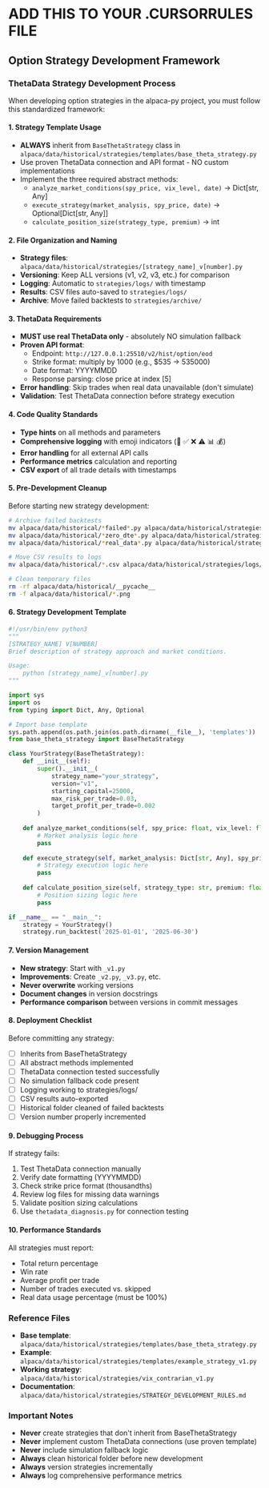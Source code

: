 # ADD THIS TO YOUR .CURSORRULES FILE

## Option Strategy Development Framework

### ThetaData Strategy Development Process

When developing option strategies in the alpaca-py project, you must follow this standardized framework:

#### 1. Strategy Template Usage
- **ALWAYS** inherit from `BaseThetaStrategy` class in `alpaca/data/historical/strategies/templates/base_theta_strategy.py`
- Use proven ThetaData connection and API format - NO custom implementations
- Implement the three required abstract methods:
  - `analyze_market_conditions(spy_price, vix_level, date)` → Dict[str, Any]
  - `execute_strategy(market_analysis, spy_price, date)` → Optional[Dict[str, Any]]
  - `calculate_position_size(strategy_type, premium)` → int

#### 2. File Organization and Naming
- **Strategy files**: `alpaca/data/historical/strategies/[strategy_name]_v[number].py`
- **Versioning**: Keep ALL versions (v1, v2, v3, etc.) for comparison
- **Logging**: Automatic to `strategies/logs/` with timestamp
- **Results**: CSV files auto-saved to `strategies/logs/`
- **Archive**: Move failed backtests to `strategies/archive/`

#### 3. ThetaData Requirements
- **MUST use real ThetaData only** - absolutely NO simulation fallback
- **Proven API format**: 
  - Endpoint: `http://127.0.0.1:25510/v2/hist/option/eod`
  - Strike format: multiply by 1000 (e.g., $535 → 535000)
  - Date format: YYYYMMDD
  - Response parsing: close price at index [5]
- **Error handling**: Skip trades when real data unavailable (don't simulate)
- **Validation**: Test ThetaData connection before strategy execution

#### 4. Code Quality Standards
- **Type hints** on all methods and parameters
- **Comprehensive logging** with emoji indicators (🚀 ✅ ❌ ⚠️ 📊 💰)
- **Error handling** for all external API calls
- **Performance metrics** calculation and reporting
- **CSV export** of all trade details with timestamps

#### 5. Pre-Development Cleanup
Before starting new strategy development:
```bash
# Archive failed backtests
mv alpaca/data/historical/*failed*.py alpaca/data/historical/strategies/archive/
mv alpaca/data/historical/*zero_dte*.py alpaca/data/historical/strategies/archive/
mv alpaca/data/historical/*real_data*.py alpaca/data/historical/strategies/archive/

# Move CSV results to logs
mv alpaca/data/historical/*.csv alpaca/data/historical/strategies/logs/

# Clean temporary files
rm -rf alpaca/data/historical/__pycache__
rm -f alpaca/data/historical/*.png
```

#### 6. Strategy Development Template
```python
#!/usr/bin/env python3
"""
[STRATEGY_NAME] V[NUMBER]
Brief description of strategy approach and market conditions.

Usage:
    python [strategy_name]_v[number].py
"""

import sys
import os
from typing import Dict, Any, Optional

# Import base template
sys.path.append(os.path.join(os.path.dirname(__file__), 'templates'))
from base_theta_strategy import BaseThetaStrategy

class YourStrategy(BaseThetaStrategy):
    def __init__(self):
        super().__init__(
            strategy_name="your_strategy",
            version="v1",
            starting_capital=25000,
            max_risk_per_trade=0.03,
            target_profit_per_trade=0.002
        )
    
    def analyze_market_conditions(self, spy_price: float, vix_level: float, date: str) -> Dict[str, Any]:
        # Market analysis logic here
        pass
    
    def execute_strategy(self, market_analysis: Dict[str, Any], spy_price: float, date: str) -> Optional[Dict[str, Any]]:
        # Strategy execution logic here
        pass
    
    def calculate_position_size(self, strategy_type: str, premium: float) -> int:
        # Position sizing logic here
        pass

if __name__ == "__main__":
    strategy = YourStrategy()
    strategy.run_backtest('2025-01-01', '2025-06-30')
```

#### 7. Version Management
- **New strategy**: Start with `_v1.py`
- **Improvements**: Create `_v2.py`, `_v3.py`, etc.
- **Never overwrite** working versions
- **Document changes** in version docstrings
- **Performance comparison** between versions in commit messages

#### 8. Deployment Checklist
Before committing any strategy:
- [ ] Inherits from BaseThetaStrategy
- [ ] All abstract methods implemented
- [ ] ThetaData connection tested successfully
- [ ] No simulation fallback code present
- [ ] Logging working to strategies/logs/
- [ ] CSV results auto-exported
- [ ] Historical folder cleaned of failed backtests
- [ ] Version number properly incremented

#### 9. Debugging Process
If strategy fails:
1. Test ThetaData connection manually
2. Verify date formatting (YYYYMMDD)
3. Check strike price format (thousandths)
4. Review log files for missing data warnings
5. Validate position sizing calculations
6. Use `thetadata_diagnosis.py` for connection testing

#### 10. Performance Standards
All strategies must report:
- Total return percentage
- Win rate
- Average profit per trade
- Number of trades executed vs. skipped
- Real data usage percentage (must be 100%)

### Reference Files
- **Base template**: `alpaca/data/historical/strategies/templates/base_theta_strategy.py`
- **Example**: `alpaca/data/historical/strategies/templates/example_strategy_v1.py`
- **Working strategy**: `alpaca/data/historical/strategies/vix_contrarian_v1.py`
- **Documentation**: `alpaca/data/historical/strategies/STRATEGY_DEVELOPMENT_RULES.md`

### Important Notes
- **Never** create strategies that don't inherit from BaseThetaStrategy
- **Never** implement custom ThetaData connections (use proven template)
- **Never** include simulation fallback logic
- **Always** clean historical folder before new development
- **Always** version strategies incrementally
- **Always** log comprehensive performance metrics 